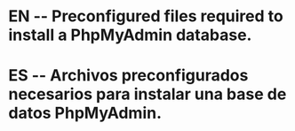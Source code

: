 #   EN -- Preconfigured files required to install a PhpMyAdmin database.
#   ES -- Archivos preconfigurados necesarios para instalar una base de datos PhpMyAdmin.
